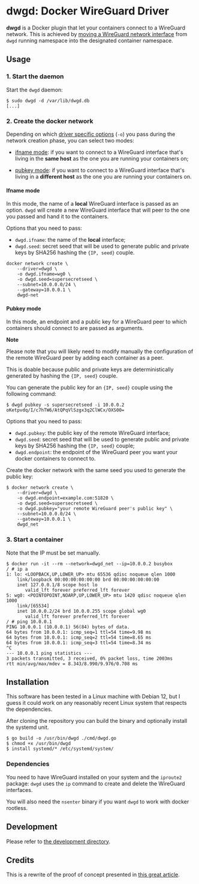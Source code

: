 # dwgd: Docker WireGuard Driver

**dwgd** is a Docker plugin that let your containers connect to a WireGuard 
network.
This is achieved by [moving a WireGuard network interface](https://www.wireguard.com/netns/)
from `dwgd` running namespace into the designated container namespace.

## Usage

### 1. Start the daemon

Start the `dwgd` daemon:
```
$ sudo dwgd -d /var/lib/dwgd.db
[...]
```

### 2. Create the docker network

Depending on which [driver specific options](https://docs.docker.com/reference/cli/docker/network/create/#options)
(`-o`) you pass during the network creation phase, you can select two modes:

- [ifname mode](#ifname-mode): if you want to connect to a WireGuard
interface that's living in the **same host** as the one you are running your 
containers on;

- [pubkey mode](#pubkey-mode): if you want to connect to a WireGuard interface 
that's living in a **different host** as the one you are running your 
containers on.


#### Ifname mode

In this mode, the name of a **local** WireGuard interface is passed as an option.
`dwgd` will create a new WireGuard interface that will peer to the one you
passed and hand it to the containers.

Options that you need to pass:

- `dwgd.ifname`: the name of the **local** interface;
- `dwgd.seed`: secret seed that will be used to generate public and private keys
by SHA256 hashing the `{IP, seed}` couple.

```
docker network create \
    --driver=dwgd \
    -o dwgd.ifname=wg0 \
    -o dwgd.seed=supersecretseed \
    --subnet=10.0.0.0/24 \
    --gateway=10.0.0.1 \
    dwgd-net
```

#### Pubkey mode

In this mode, an endpoint and a public key for a WireGuard peer to which
containers should connect to are passed as arguments.


**Note**

Please note that you will likely need to modify manually the configuration of
the remote WireGuard peer by adding each container as a peer.

This is doable because public and private keys are deterministically generated
by hashing the `{IP, seed}` couple.

You can generate the public key for an `{IP, seed}` couple using the following
command:

```
$ dwgd pubkey -s supersecretseed -i 10.0.0.2
oKetpvdq/I/c7hTW6/AtQPqVlSzgx3q2ClWCx/OXS00=
```

Options that you need to pass:

- `dwgd.pubkey`: the public key of the remote WireGuard interface;
- `dwgd.seed`: secret seed that will be used to generate public and private keys
by SHA256 hashing the `{IP, seed}` couple;
- `dwgd.endpoint`: the endpoint of the WireGuard peer you want your docker
containers to connect to.

Create the docker network with the same seed you used to generate the public
key:
```
$ docker network create \
    --driver=dwgd \
    -o dwgd.endpoint=example.com:51820 \
    -o dwgd.seed=supersecretseed \
    -o dwgd.pubkey="your remote WireGuard peer's public key" \
    --subnet=10.0.0.0/24 \
    --gateway=10.0.0.1 \
    dwgd_net
```

### 3. Start a container

Note that the IP must be set manually.

```
$ docker run -it --rm --network=dwgd_net --ip=10.0.0.2 busybox
/ # ip a
1: lo: <LOOPBACK,UP,LOWER_UP> mtu 65536 qdisc noqueue qlen 1000
    link/loopback 00:00:00:00:00:00 brd 00:00:00:00:00:00
    inet 127.0.0.1/8 scope host lo
       valid_lft forever preferred_lft forever
5: wg0: <POINTOPOINT,NOARP,UP,LOWER_UP> mtu 1420 qdisc noqueue qlen 1000
    link/[65534]
    inet 10.0.0.2/24 brd 10.0.0.255 scope global wg0
       valid_lft forever preferred_lft forever
/ # ping 10.0.0.1
PING 10.0.0.1 (10.0.0.1) 56(84) bytes of data.
64 bytes from 10.0.0.1: icmp_seq=1 ttl=54 time=9.98 ms
64 bytes from 10.0.0.1: icmp_seq=2 ttl=54 time=8.65 ms
64 bytes from 10.0.0.1: icmp_seq=3 ttl=54 time=8.34 ms
^C
--- 10.0.0.1 ping statistics ---
3 packets transmitted, 3 received, 0% packet loss, time 2003ms
rtt min/avg/max/mdev = 8.343/8.990/9.976/0.708 ms
```

## Installation

This software has been tested in a Linux machine with Debian 12, but I guess it
could work on any reasonably recent Linux system that respects the dependencies.

After cloning the repository you can build the binary and optionally install
the systemd unit.
```
$ go build -o /usr/bin/dwgd ./cmd/dwgd.go
$ chmod +x /usr/bin/dwgd
$ install systemd/* /etc/systemd/system/
```

### Dependencies

You need to have WireGuard installed on your system and the `iproute2` package:
`dwgd` uses the `ip` command to create and delete the WireGuard interfaces.

You will also need the `nsenter` binary if you want `dwgd` to work with docker
rootless.

## Development

Please refer to [the development directory](development/README.md).

## Credits

This is a rewrite of the proof of concept presented in [this great article](https://www.bestov.io/blog/using-wireguard-as-the-network-for-a-docker-container).